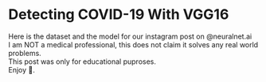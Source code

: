 # Detecting COVID-19 With VGG16
Here is the dataset and the model for our instagram post on @neuralnet.ai <br>
I am NOT a medical professional, this does not claim it solves any real world problems. <br>
This post was only for educational puproses. <br>
Enjoy 🧠.

